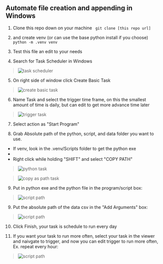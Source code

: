 ## Automate file creation and appending in Windows

1. Clone this repo down on your machine 
``` git clone [this repo url]```   

2. and create venv (or can use the base python install if you choose)
``` python -m .venv venv``` 

3. Test this file an edit to your needs

4. Search for Task Scheduler in Windows

> ![task scheduler](images/img1.PNG)

5. On right side of window click Create Basic Task

> ![create basic task](images/img2.PNG)

6. Name Task and select the trigger time frame, on this the smallest amount of time is daily, but can edit to get more advance time later

> ![trigger task](images/img3.PNG)

7. Select action as "Start Program"

8. Grab Absolute path of the python, script, and data folder you want to use.
- If venv, look in the .venv/Scripts folder to get the python exe
- 
- Right click while holding "SHIFT" and select "COPY PATH"

> ![python task](images/img4.PNG)

> ![copy as path task](images/img5.PNG)

9. Put in python exe and the python file in the program/script box:

> ![script path](images/img6.PNG)

9. Put the absolute path of the data csv in the "Add Arguments" box:

> ![script path](images/img7.PNG)

10. Click Finish, your task is schedule to run every day

11. If you want your task to run more often, select your task in the viewer and naivgate to trigger, and now you can edit trigger to run more often, Ex. repeat every hour:

> ![script path](images/img8.PNG)